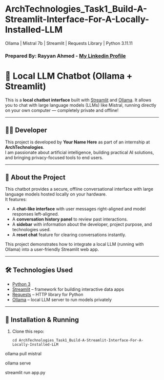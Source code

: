 # ArchTechnologies_Task1_Build-A-Streamlit-Interface-For-A-Locally-Installed-LLM
Ollama | Mistral 7b | Streamlit | Requests Library | Python 3.11.11

### Prepared By: Rayyan Ahmed - [My Linkedin Profile](https://www.linkedin.com/in/rayyan-ahmed-504725321/)

# 🦙 Local LLM Chatbot (Ollama + Streamlit)

This is a **local chatbot interface** built with [Streamlit](https://streamlit.io/) and [Ollama](https://ollama.com/). It allows you to chat with large language models (LLMs) like Mistral, running directly on your own computer — completely private and offline!

---

## 👨‍💻 Developer

This project is developed by **Your Name Here** as part of an internship at **ArchTechnologies**.  
I am passionate about artificial intelligence, building practical AI solutions, and bringing privacy-focused tools to end users.

---

## 📖 About the Project

This chatbot provides a secure, offline conversational interface with large language models hosted locally on your hardware.  
It features:
- A **chat-like interface** with user messages right-aligned and model responses left-aligned.
- A **conversation history panel** to review past interactions.
- A **sidebar** with information about the developer, project purpose, and technologies used.
- A **reset chat** feature for clearing conversations instantly.

This project demonstrates how to integrate a local LLM (running with Ollama) into a user-friendly Streamlit web app.

---

## 🛠️ Technologies Used

- [Python 3](https://www.python.org/)
- [Streamlit](https://streamlit.io/) – framework for building interactive data apps
- [Requests](https://docs.python-requests.org/) – HTTP library for Python
- [Ollama](https://ollama.com/) – local LLM server to run models privately

---

## 🚀 Installation & Running

1. Clone this repo:
   ```git clone https://github.com/CodingRayyan/ArchTechnologies_Task1_Build-A-Streamlit-Interface-For-A-Locally-Installed-LLM.git
   cd ArchTechnologies_Task1_Build-A-Streamlit-Interface-For-A-Locally-Installed-LLM

ollama pull mistral

ollama serve

streamlit run app.py


